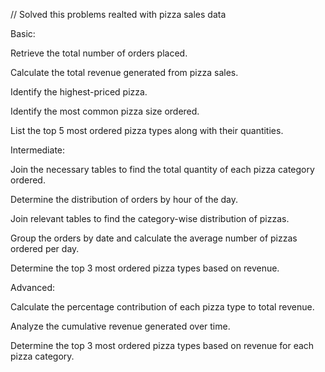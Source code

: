 // Solved this problems realted with pizza sales data

Basic:

Retrieve the total number of orders placed.

Calculate the total revenue generated from pizza sales.

Identify the highest-priced pizza.

Identify the most common pizza size ordered.

List the top 5 most ordered pizza types along with their quantities.




Intermediate:

Join the necessary tables to find the total quantity of each pizza category ordered.

Determine the distribution of orders by hour of the day.

Join relevant tables to find the category-wise distribution of pizzas.

Group the orders by date and calculate the average number of pizzas ordered per day.

Determine the top 3 most ordered pizza types based on revenue.




Advanced:

Calculate the percentage contribution of each pizza type to total revenue.

Analyze the cumulative revenue generated over time.

Determine the top 3 most ordered pizza types based on revenue for each pizza category.
